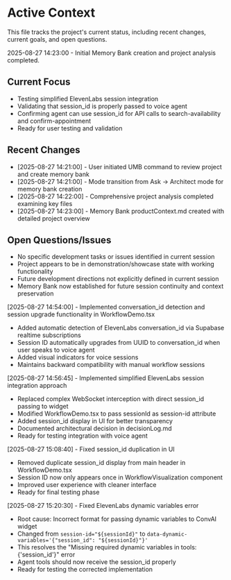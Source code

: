 # Active Context

This file tracks the project's current status, including recent changes, current goals, and open questions.

2025-08-27 14:23:00 - Initial Memory Bank creation and project analysis completed.

## Current Focus

* Testing simplified ElevenLabs session integration
* Validating that session_id is properly passed to voice agent
* Confirming agent can use session_id for API calls to search-availability and confirm-appointment
* Ready for user testing and validation

## Recent Changes

* [2025-08-27 14:21:00] - User initiated UMB command to review project and create memory bank
* [2025-08-27 14:21:00] - Mode transition from Ask → Architect mode for memory bank creation
* [2025-08-27 14:22:00] - Comprehensive project analysis completed examining key files
* [2025-08-27 14:23:00] - Memory Bank productContext.md created with detailed project overview

## Open Questions/Issues

* No specific development tasks or issues identified in current session
* Project appears to be in demonstration/showcase state with working functionality
* Future development directions not explicitly defined in current session
* Memory Bank now established for future session continuity and context preservation

[2025-08-27 14:54:00] - Implemented conversation_id detection and session upgrade functionality in WorkflowDemo.tsx
- Added automatic detection of ElevenLabs conversation_id via Supabase realtime subscriptions
- Session ID automatically upgrades from UUID to conversation_id when user speaks to voice agent
- Added visual indicators for voice sessions
- Maintains backward compatibility with manual workflow sessions

[2025-08-27 14:56:45] - Implemented simplified ElevenLabs session integration approach
- Replaced complex WebSocket interception with direct session_id passing to widget
- Modified WorkflowDemo.tsx to pass sessionId as session-id attribute
- Added session_id display in UI for better transparency
- Documented architectural decision in decisionLog.md
- Ready for testing integration with voice agent

[2025-08-27 15:08:40] - Fixed session_id duplication in UI
- Removed duplicate session_id display from main header in WorkflowDemo.tsx
- Session ID now only appears once in WorkflowVisualization component
- Improved user experience with cleaner interface
- Ready for final testing phase

[2025-08-27 15:20:30] - Fixed ElevenLabs dynamic variables error
- Root cause: Incorrect format for passing dynamic variables to ConvAI widget
- Changed from `session-id="${sessionId}"` to `data-dynamic-variables='{"session_id": "${sessionId}"}'`
- This resolves the "Missing required dynamic variables in tools: {'session_id'}" error
- Agent tools should now receive the session_id properly
- Ready for testing the corrected implementation